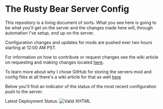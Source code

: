 # The Rusty Bear Server Config
This repository is a living document of sorts.  What you see here is going to be what you'll get on the server and the changes made here will, through automation I've setup, end up on the server.

Configuration changes and updates for mods are pushed ever two hours starting at 12:00 AM PST.  

For information on how to contribute or request changes see the wiki article on requesting and making changes located [here](https://github.com/Arkoudaphobia/ArkoudaphobiaConfig/wiki/Requesting-and-making-changes).

To learn more about why I chose GitHub for storing the servers mod and config files at all there's a wiki article for that as well [here](https://github.com/Arkoudaphobia/ArkoudaphobiaConfig/wiki/Why-GitHub)

Below you'll find an indicator of the status of the most recent configuration push to the server.

Latest Deployment Status: ![Valid XHTML](https://utmo.visualstudio.com/_apis/public/build/definitions/972e80ea-cbd8-4fcc-b9c0-1169eb05e925/27/badge)
